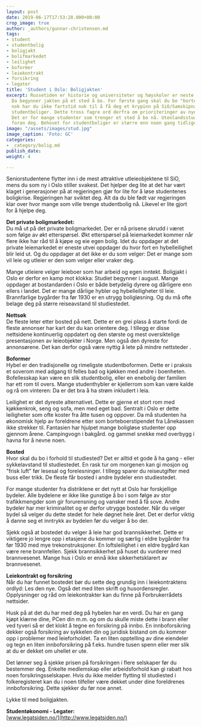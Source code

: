 ```yaml
---
layout: post
date: 2019-06-17T17:53:28.000+00:00
crop_image: true
author: _authors/gunnar-christensen.md
tags:
- student
- studentbolig
- boligjakt
- bolifmarkedet
- leilighet
- boformer
- leiekontrakt
- forsikring
- legater
title: 'Student i Oslo: Boligjakten'
excerpt: Russetiden er historie og universiteter og høyskoler er neste utfordring.
  Da begynner jakten på et sted å bo. For første gang skal du bo "borte". Brutalt
  nok har du ikke fartstid nok til å få deg et krypinn på SiO/Samskipnadens subsidierte
  studentboliger. Dette tross fagre ord derfra om prioriteringer av nye studenter.
  Det er for mange studenter som trenger et sted å bo nå. Utenlandsstudentene priorieteres
  foran deg. Behovet for studentboliger er større enn noen gang tidligere.
image: "/assets/images/stud.jpg"
image_caption: 'Foto: GC'
categories:
- _category/bolig.md
publish_date: 
weight: 4

---
```

Seniorstudentene flytter inn i de mest attraktive utleieobjektene til SiO, mens du som ny i Oslo stiller svakest. Det hjelper deg lite at det har vært klaget i generasjoner på at regjeringen gjør for lite for å løse studentenes boligkrise. Regjeringen har sviktet deg. Alt da du ble født var regjeringen klar over hvor mange som ville trenge studentbolig nå. Likevel er lite gjort for å hjelpe deg.

**Det private boligmarkedet:**  
Du må ut på det private boligmarkedet. Der er nå prisene skrudd i været som følge av økt etterspørsel. Økt etterspørsel på leiemarkedet kommer når flere ikke har råd til å kjøpe og eie egen bolig. Idet du oppdager at det private leiemarkedet er eneste utvei oppdager du hvor fort en hybelleilighet blir leid ut. Og du oppdager at det ikke er du som velger: Det er mange som vil leie og utleier er den som velger eller vraker deg.

Mange utleiere velger leieboer som har arbeid og egen inntekt. Boligjakt i Oslo er derfor en kamp mot klokka: Studiet begynner i august. Mange oppdager at bostandarden i Oslo er både betydelig dyrere og dårligere enn ellers i landet. Det er mange dårlige hybler og hybelleiligheter til leie. Brannfarlige bygårder fra før 1930 er en utrygg boligløsning. Og du må ofte belage deg på større reiseavstand til studiestedet.

**Nettsøk**  
De fleste leter etter bosted på nett. Dette er en grei plass å starte fordi de fleste annonser har kart der du kan orientere deg. I tillegg er disse nettsidene kontinuerlig oppdatert og den største og mest oversiktelige presentasjonen av leieobjekter i Norge. Men også den dyreste for annonsørene. Det kan derfor også være nyttig å lete på mindre nettsteder .

**Boformer**  
Hybel er den tradisjonelle og rimeligste studentboformen. Dette er i praksis et soverom med adgang til felles bad og kjøkken med andre i boenheten. Bofellesskap kan være en slik studentbolig, eller en enebolig der familien har ett rom til overs. Mange studenthybler er kjellerrom som kan være kalde og rå om vinteren: Da er det bra å ha strøm inkludert i leia.

Leilighet er det dyreste alternativet. Dette er gjerne et stort rom med kjøkkenkrok, seng og sofa, men med eget bad. Sentralt i Oslo er dette leiligheter som ofte koster fra åtte tusen og oppover. Da må studenten ha økonomisk hjelp av foreldrene etter som borteboerstipendet fra Lånekassen ikke strekker til. Fantasien har hjulpet mange boligløse studenter opp gjennom årene. Campingvogn i bakgård. og gammel snekke med overbygg i havna for å nevne noen.

**Bosted**  
Hvor skal du bo i forhold til studiested? Det er alltid et gode å ha gang - eller sykkelavstand til studiestedet. En rask tur om morgenen kan gi mosjon og "frisk luft" før lesesal og forelesninger. I tillegg sparer du reiseutgifter med buss eller trikk. De fleste får bosted i andre bydeler enn studiestedet.

For mange studenter fra distriktene er det nytt at Oslo har forskjellige bydeler. Alle bydelene er ikke like gunstige å bo i som følge av stor trafikkmengder som gir forurensning og vansker med å få sove. Andre bydeler har mer kriminalitet og er derfor utrygge bosteder. Når du velger bydel så velger du dette stedet for hele døgnet hele året. Det er derfor viktig å danne seg et inntrykk av bydelen før du velger å bo der.

Sjekk også at bostedet du velger å leie har god brannsikkerhet. Dette er viktigere jo lengre opp i etasjene du kommer og særlig i eldre bygårder fra før 1930 med mye trekonstruksjoner. En loftsleilighet i en eldre bygård kan være rene brannfellen. Sjekk brannsikkerhet på huset du vurderer med brannvesenet. Mange hus i Oslo er ennå ikke sikkerhetsklarert av brannvesenet.

**Leiekontrakt og forsikring**  
Når du har funnet bostedet bør du sette deg grundig inn i leiekontraktens ordlyd: Les den nye. Også det med liten skrift og husordensregler. Opplysninger og råd om leiekontrakter kan du finne på Forbrukerrådets nettsider.

Husk på at det du har med deg på hybelen har en verdi. Du har en gang kjøpt klærne dine, PCen din m.m. og om du skulle miste dette i brann eller ved tyveri så er det klokt å tegne en forsikring på innbo. En innboforsikring dekker også forsikring av sykkelen din og juridisk bistand om du kommer opp i problemer med leieforholdet. Ta en liten opptelling av dine eiendeler og tegn en liten innboforsikring på f.eks. hundre tusen spenn eller mer slik at du er dekket om uhellet er ute.

Det lønner seg å sjekke prisen på forsikringen i flere selskaper før du bestemmer deg. Enkelte medlemskap eller arbeidsforhold kan gi rabatt hos noen forsikringsselskaper. Hvis du ikke melder flytting til studiested i folkeregisteret kan du i noen tilfeller være dekket under dine foreldrenes innboforsikring. Dette sjekker du før noe annet.

Lykke til med boligjakten.

**Studentøkonomi - Legater:**  
[www.legatsiden.no/](http://www.legatsiden.no/)
